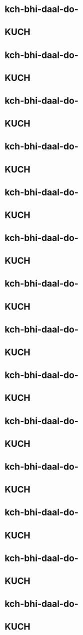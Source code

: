 # kch-bhi-daal-do-
<!-- Write your comments here -->
# KUCH
<!-- KUCH BHI -->
# kch-bhi-daal-do-
<!-- Write your comments here -->
# KUCH
<!-- KUCH BHI -->
# kch-bhi-daal-do-
<!-- Write your comments here -->
# KUCH
<!-- KUCH BHI -->
# kch-bhi-daal-do-
<!-- Write your comments here -->
# KUCH
<!-- KUCH BHI -->
# kch-bhi-daal-do-
<!-- Write your comments here -->
# KUCH
<!-- KUCH BHI -->
# kch-bhi-daal-do-
<!-- Write your comments here -->
# KUCH
<!-- KUCH BHI -->
# kch-bhi-daal-do-
<!-- Write your comments here -->
# KUCH
<!-- KUCH BHI -->
# kch-bhi-daal-do-
<!-- Write your comments here -->
# KUCH
<!-- KUCH BHI -->
# kch-bhi-daal-do-
<!-- Write your comments here -->
# KUCH
<!-- KUCH BHI -->
# kch-bhi-daal-do-
<!-- Write your comments here -->
# KUCH
<!-- KUCH BHI -->
# kch-bhi-daal-do-
<!-- Write your comments here -->
# KUCH
<!-- KUCH BHI -->
# kch-bhi-daal-do-
<!-- Write your comments here -->
# KUCH
<!-- KUCH BHI -->
# kch-bhi-daal-do-
<!-- Write your comments here -->
# KUCH
<!-- KUCH BHI -->
# kch-bhi-daal-do-
<!-- Write your comments here -->
# KUCH
<!-- KUCH BHI -->
